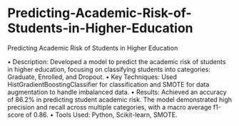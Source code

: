 # Predicting-Academic-Risk-of-Students-in-Higher-Education
Predicting Academic Risk of Students in Higher Education


• Description: Developed a model to predict the academic risk of students in higher 
education, focusing on classifying students into categories: Graduate, Enrolled, and 
Dropout.
• Key Techniques: Used HistGradientBoostingClassifier for classification and 
SMOTE for data augmentation to handle imbalanced data.
• Results: Achieved an accuracy of 86.2% in predicting student academic risk. The 
model demonstrated high precision and recall across multiple categories, with a macro 
average f1-score of 0.86.
• Tools Used: Python, Scikit-learn, SMOTE.
